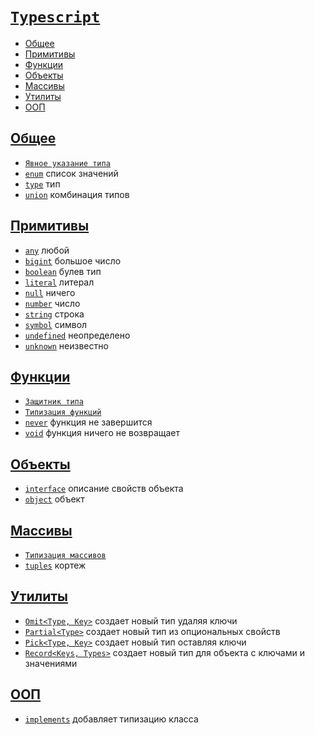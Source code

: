 # [`Typescript`](../index.md)

- [Общее](#общее)
- [Примитивы](#примитивы)
- [Функции](#функции)
- [Объекты](#объекты)
- [Массивы](#массивы)
- [Утилиты](#утилиты)
- [ООП](#ооп)

## [Общее](#typescript)

- [`Явное указание типа`](<./Общее/Явное указание типа.md>)
- [`enum`](./Общее/enum.md) список значений
- [`type`](./Общее/type.md) тип
- [`union`](./Общее/union.md) комбинация типов

## [Примитивы](#typescript)

- [`any`](./Примитивы/any.md) любой
- [`bigint`](./Примитивы/bigint.md) большое число
- [`boolean`](./Примитивы/boolean.md) булев тип
- [`literal`](./Примитивы/literal.md) литерал
- [`null`](./Примитивы/null.md) ничего
- [`number`](./Примитивы/number.md) число
- [`string`](./Примитивы/string.md) строка
- [`symbol`](./Примитивы/symbol.md) символ
- [`undefined`](./Примитивы/undefined.md) неопределено
- [`unknown`](./Примитивы/unknown.md) неизвестно

## [Функции](#typescript)

- [`Защитник типа`](<./Функции/Защитник типа.md>)
- [`Типизация функций`](<./Функции/Типизация функций.md>)
- [`never`](./Функции/never.md) функция не завершится
- [`void`](./Функции/void.md) функция ничего не возвращает

## [Объекты](#typescript)

- [`interface`](./Объекты/interface.md) описание свойств объекта
- [`object`](./Объекты/object.md) объект

## [Массивы](#typescript)

- [`Типизация массивов`](<./Массивы/Типизация массивов.md>)
- [`tuples`](./Массивы/tuples.md) кортеж

## [Утилиты](#typescript)

- [`Omit<Type, Key>`](./Утилиты/Omit.md) создает новый тип удаляя ключи
- [`Partial<Type>`](./Утилиты/Partial.md) создает новый тип из опциональных свойств
- [`Pick<Type, Key>`](./Утилиты/Pick.md) создает новый тип оставляя ключи
- [`Record<Keys, Types>`](./Утилиты/Record.md) создает новый тип для объекта с ключами и значениями

## [ООП](#typescript)

- [`implements`](./ООП/implements.md) добавляет типизацию класса
